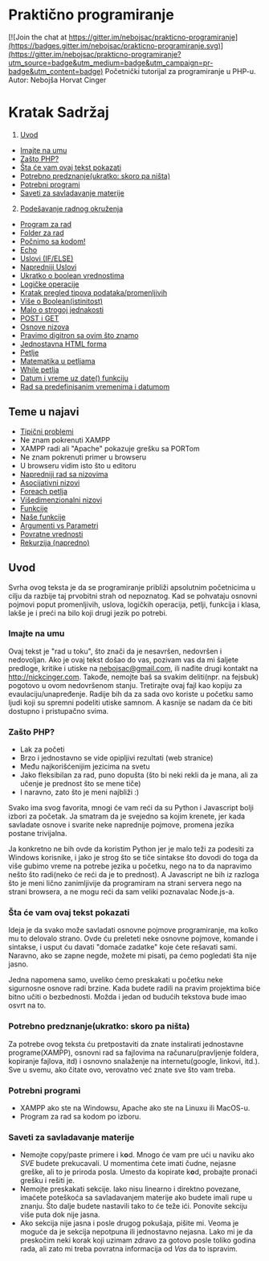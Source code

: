 # Praktično programiranje

[![Join the chat at https://gitter.im/nebojsac/prakticno-programiranje](https://badges.gitter.im/nebojsac/prakticno-programiranje.svg)](https://gitter.im/nebojsac/prakticno-programiranje?utm_source=badge&utm_medium=badge&utm_campaign=pr-badge&utm_content=badge)
Početnički tutorijal za programiranje u PHP-u. Autor: Nebojša Horvat Cinger

# Kratak Sadržaj

1. [Uvod](#uvod)
 * [Imajte na umu](#imajte-na-umu)
 * [Zašto PHP?](#Zašto-php)
 * [Šta će vam ovaj tekst pokazati](#Šta-će-vam-ovaj-tekst-pokazati)
 * [Potrebno predznanje(ukratko: skoro pa ništa)](#potrebno-predznanjeukratko-skoro-pa-ništa)
 * [Potrebni programi](#potrebni-programi)
 * [Saveti za savladavanje materije](#saveti-za-savladavanje-materije)
2. [Podešavanje radnog okruženja](poglavlja/podešavanje-radnog-okruženja.md)
 * [Program za rad](poglavlja/podešavanje-radnog-okruženja.md#program-za-rad)
 * [Folder za rad](poglavlja/podešavanje-radnog-okruženja.md#folder-za-rad)
* [Počnimo sa kodom!](poglavlja/pocnimo-sa-kodom.md)
 * [Echo](poglavlja/pocnimo-sa-kodom.md#echo)
 * [Uslovi (IF/ELSE)](poglavlja/pocnimo-sa-kodom.md#uslovi-ifelse)
 * [Napredniji Uslovi](poglavlja/pocnimo-sa-kodom.md#napredniji-uslovi)
  * [Ukratko o boolean vrednostima](poglavlja/pocnimo-sa-kodom.md#ukratko-o-boolean-vrednostima)
 * [Logičke operacije](poglavlja/pocnimo-sa-kodom.md#logičke-operacije)
 * [Kratak pregled tipova podataka/promenljivih](poglavlja/pocnimo-sa-kodom.md#kratak-pregled-tipova-podatakapromenljivih)
  * [Više o Boolean(istinitost)](poglavlja/pocnimo-sa-kodom.md#vise-o-booleanistinitost)
  * [Malo o strogoj jednakosti](poglavlja/pocnimo-sa-kodom.md#malo-o-strogoj-jednakosti)
* [POST i GET](poglavlja/post-i-get.md)
* [Osnove nizova](poglavlja/osnove-nizova.md)
* [Pravimo digitron sa ovim što znamo](poglavlja/pravimo-digitron-sa-ovim-sto-znamo.md)
 * [Jednostavna HTML forma](poglavlja/pravimo-digitron-sa-ovim-sto-znamo.md#jednostavna-html-forma)
* [Petlje](poglavlja/petlje.md)
 * [Matematika u petljama](poglavlja/petlje.md#matematika-u-petljama)
 * [While petlja](poglavlja/petlje.md#while-petlja)
* [Datum i vreme uz date() funkciju](poglavlja/datum-i-vreme-uz-date-funkciju.md)
 * [Rad sa predefinisanim vremenima i datumom](poglavlja/rad-sa-predefinisanim-vremenima-i-datumom.md)
## Teme u najavi
* [Tipični problemi](#tipični-problemi-todo)
 * Ne znam pokrenuti XAMPP
 * XAMPP radi ali "Apache" pokazuje grešku sa PORTom
 * Ne znam pokrenuti primer u browseru
 * U browseru vidim isto što u editoru
* [Napredniji rad sa nizovima](#napredniji-rad-sa-nizovima)
 * [Asocijativni nizovi](#asocijativni-nizovi)
 * [Foreach petlja](#foreach-petlja)
 * [Višedimenzionalni nizovi](#višedimenzionalni-nizovi)
* [Funkcije](#funkcije)
 * [Naše funkcije](#naše-funkcije)
 * [Argumenti vs Parametri](#argumenti-vs-parametri)
 * [Povratne vrednosti](#povratne-vrednosti)
 * [Rekurzija (napredno)](#rekurzija-napredno)

## Uvod
Svrha ovog teksta je da se programiranje približi apsolutnim početnicima u cilju da razbije taj prvobitni strah od nepoznatog. Kad se pohvataju osnovni pojmovi poput promenljivih, uslova, logičkih operacija, petlji, funkcija i klasa, lakše je i preći na bilo koji drugi jezik po potrebi.

### Imajte na umu

Ovaj tekst je "rad u toku", što znači da je nesavršen, nedovršen i nedovoljan. Ako je ovaj tekst došao do vas, pozivam vas da mi šaljete predloge, kritike i utiske na nebojsac@gmail.com, ili nađite drugi kontakt na http://nickcinger.com. Takođe, nemojte baš sa svakim deliti(npr. na fejsbuk) pogotovo u ovom nedovršenom stanju. Tretirajte ovaj fajl kao kopiju za evaulaciju/unapređenje. Radije bih da za sada ovo koriste u početku samo ljudi koji su spremni podeliti utiske samnom. A kasnije se nadam da će biti dostupno i pristupačno svima.

### Zašto PHP?

* Lak za početi
* Brzo i jednostavno se vide opipljivi rezultati (web stranice)
* Među najkorišćenijim jezicima na svetu
* Jako fleksibilan za rad, puno dopušta (što bi neki rekli da je mana, ali za učenje je prednost što se mene tiče)
* I naravno, zato što je meni najbliži :)

Svako ima svog favorita, mnogi će vam reći da su Python i Javascript bolji izbori za početak. Ja smatram da je svejedno sa kojim krenete, jer kada savladate osnove i svarite neke naprednije pojmove, promena jezika postane trivijalna. 

Ja konkretno ne bih ovde da koristim Python jer je malo teži za podesiti za Windows korisnike, i jako je strog što se tiče sintakse što dovodi do toga da više gubimo vreme na potrebe jezika u početku, nego na to da napravimo nešto što radi(neko će reći da je to prednost). A Javascript ne bih iz razloga što je meni lično zanimljivije da programiram na strani servera nego na strani browsera, a ne mogu reći da sam veliki poznavalac Node.js-a.

### Šta će vam ovaj tekst pokazati

Ideja je da svako može savladati osnovne pojmove programiranje, ma kolko mu to delovalo strano. Ovde ću preleteti neke osnovne pojmove, komande i sintakse, i usput ću davati "domaće zadatke" koje ćete rešavati sami. Naravno, ako se zapne negde, možete mi pisati, pa ćemo pogledati šta nije jasno.

Jedna napomena samo, uveliko ćemo preskakati u početku neke sigurnosne osnove radi brzine. Kada budete radili na pravim projektima biće bitno učiti o bezbednosti. Možda i jedan od budućih tekstova bude imao osvrt na to.

### Potrebno predznanje(ukratko: skoro pa ništa)

Za potrebe ovog teksta ću pretpostaviti da znate instalirati jednostavne programe(XAMPP), osnovni rad sa fajlovima na računaru(pravljenje foldera, kopiranje fajlova, itd) i osnovno snalaženje na internetu(google, linkovi, itd.). Sve u svemu, ako čitate ovo, verovatno već znate sve što vam treba.

### Potrebni programi

* XAMPP ako ste na Windowsu, Apache ako ste na Linuxu ili MacOS-u. 
* Program za rad sa kodom po izboru.

### Saveti za savladavanje materije

* Nemojte copy/paste primere i k**o**d. Mnogo će vam pre ući u naviku ako *SVE* budete prekucavali. U momentima ćete imati čudne, nejasne greške, ali to je priroda posla. Umesto da kopirate k**o**d, probajte pronaći grešku i rešiti je.
* Nemojte preskakati sekcije. Iako nisu linearno i direktno povezane, imaćete poteškoća sa savladavanjem materije ako budete imali rupe u znanju. Što dalje budete nastavili tako to će teže ići. Ponovite sekciju više puta dok nije jasna.
* Ako sekcija nije jasna i posle drugog pokušaja, pišite mi. Veoma je moguće da je sekcija nepotpuna ili jednostavno nejasna. Lako mi je da preskočim neki korak koji uzimam zdravo za gotovo posle toliko godina rada, ali zato mi treba povratna informacija od *Vas* da to ispravim.
